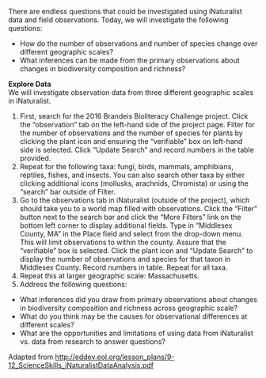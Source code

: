 There are endless questions that could be investigated using iNaturalist data and field observations.
Today, we will investigate the following questions:
* How do the number of observations and number of species change over different geographic
scales?
* What inferences can be made from the primary observations about changes in biodiversity
composition and richness?

**Explore Data**  
We will investigate observation data from three different geographic scales in iNaturalist.
1. First, search for the 2016 Brandeis Bioliteracy Challenge project. Click the “observation” tab on
the left-hand side of the project page. Filter for the number of observations and the number of
species for plants by clicking the plant icon and ensuring the “verifiable” box on left-hand side is
selected. Click “Update Search” and record numbers in the table provided.
2. Repeat for the following taxa: fungi, birds, mammals, amphibians, reptiles, fishes, and insects.
You can also search other taxa by either clicking additional icons (mollusks, arachnids,
Chromista) or using the “search” bar outside of Filter.
3. Go to the observations tab in iNaturalist (outside of the project), which should take you to a
world map filled with observations. Click the “Filter” button next to the search bar and click the
“More Filters” link on the bottom left corner to display additional fields. Type in “Middlesex
County, MA” in the Place field and select from the drop-down menu. This will limit 
observations to within the county. Assure that the “verifiable” box is selected. Click the plant
icon and “Update Search” to display the number of observations and species for that taxon in
Middlesex County. Record numbers in table. Repeat for all taxa.
4. Repeat this at larger geographic scale: Massachusetts.
5. Address the following questions:
  * What inferences did you draw from primary observations about changes in biodiversity
composition and richness across geographic scale?
  * What do you think may be the causes for observational differences at different scales?
  * What are the opportunities and limitations of using data from iNaturalist vs. data from research to answer questions?

Adapted from http://eddev.eol.org/lesson_plans/9-12_ScienceSkills_iNaturalistDataAnalysis.pdf
